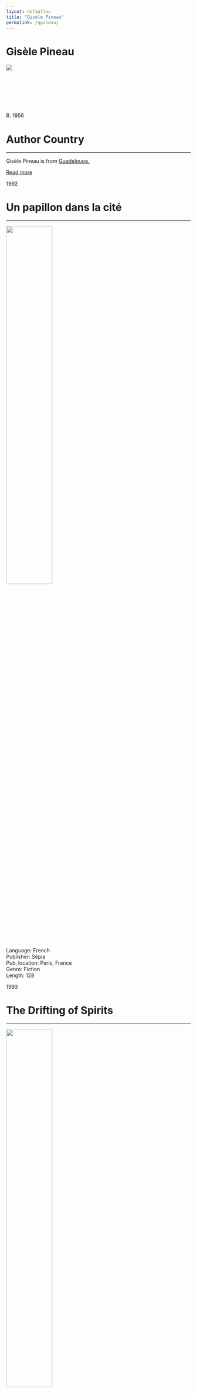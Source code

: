```yaml
---
layout: defaultau
title: "Gisèle Pineau"
permalink: /gpineau/
---
```

<!-- partial:index.partial.html -->
<div class="content">
     <h1>Gisèle Pineau</h1>
    <div class="quote">
        <div><img src="https://upload.wikimedia.org/wikipedia/commons/thumb/9/91/Gis%C3%A8le_Pineau_%282018%29.jpg/330px-Gis%C3%A8le_Pineau_%282018%29.jpg" class="logo"></div>
    </div>
    <div class="timeline">
        <div style="padding-bottom:100px;"></div>
        <div class="block">
             <div class="date right"><p class="right"> B. 1956 </p></div>
            <div class="dot"></div>
            <div class="left first">
            <div class="author_country">
                <h1>Author Country</h1><hr>
          <div class="aclocation">  <p>Gisèle Pineau is from <a href="{{ site.baseurl }}/29">Guadeloupe.</a></p></div>
              <div class="acreadmore">  <a href="https://en.wikipedia.org/wiki/Gis%C3%A8le_Pineau" target="_blank">Read more</a></div>
            </div>
            </div>
        <div class="block">
            <div class="date left"><p class="left">1992</p></div>
            <div class="dot"></div>
            <div class="right hide">
                <h1>Un papillon dans la cité</h1><hr>
                <p><img src="https://m.media-amazon.com/images/I/41ivFMH+9aL._SX299_BO1,204,203,200_.jpg" height="50%" width = "50%"></p>
                <p>Language: French <br/>
                Publisher: Sépia<br/>
                Pub_location: Paris, France<br/>
                Genre: Fiction<br/>
                Length: 128</p>
            </div>
        </div>
        <div class="block">
            <div class="date right"><p class="right">1993</p></div>
            <div class="dot"></div>
            <div class="left hide">
                <h1>The Drifting of Spirits </h1><hr>
                <p><img src="https://m.media-amazon.com/images/I/41BR38YE6BL._SY344_BO1,204,203,200_.jpg" height="50%" width = "50%"></p>
                <p>Language: French <br/>
                Publisher: Quartet Books<br/>
                Pub_location: London, England<br/>
                Genre: Fiction (Novel)<br/>
                Length: 240</p>
            </div>
        </div>
              <div class="block">
            <div class="date left"><p class="left">1995</p></div>
            <div class="dot"></div>
            <div class="right hide">
                <h1>Macadam Dreams</h1><hr>
                <p><img src="https://m.media-amazon.com/images/I/51Am0oZHTgL._SX322_BO1,204,203,200_.jpg" height="50%" width = "50%"></p>
                <p>Language: English<br/>
                Publisher: Bison Books<br/>
                Pub_location:  Winnipeg, Canada<br/>
                Genre: Fiction<br/>
                Length: 215</p>
            </div>
        </div>
        <div class="block">
            <div class="date right"><p class="right">1996</p></div>
            <div class="dot"></div>
            <div class="left">
                <h1>L'Exil Selon Julia</h1><hr>
                <p><img src="https://m.media-amazon.com/images/I/41tGwr57UxL._SX307_BO1,204,203,200_.jpg"></p>
                <p>
                Language: French<br/>
                Publisher: Distribooks Inc<br/>
                Pub_location: Skokie, IL, United States<br/>
                Genre: Fiction (Novel)<br/>
                Length: 218<br/>                   </p>
            </div>
        </div>
         <div class="block">
            <div class="date left"><p class="left">1998</p></div>
            <div class="dot"></div>
            <div class="right hide">
                <h1>Le cyclone Marilyn</h1><hr>
                <p><img src="https://m.media-amazon.com/images/I/51K6uoWgiIL._SY344_BO1,204,203,200_.jpg" height="50%" width = "50%"></p>
                <p>Language: French <br/>
                Publisher: Editions L'Elan vert<br/>
                Pub_location: Montreal QC,<br/>
                Genre: Fiction (Novel) <br/>
                Length: 78</p>
            </div>
        </div>
        <div class="block">
            <div class="date right"><p class="right">2002</p></div>
            <div class="dot"></div>
            <div class="left hide">
                <h1>Devil's Dance</h1><hr>
                <p><img src="https://m.media-amazon.com/images/I/31tj5PBIQBL._SX294_BO1,204,203,200_.jpg"></p>
                <p>
                Language: English<br/>
                Publisher: University of Nebraska Press<br/>
                Pub_location: Lincoln, NA, United Statesa<br/>
                Genre: Fiction (Novel)<br/>
                Length: 288<br/>                   </p>
            </div>
        </div>
        <div class="block">
            <div class="date left"><p class="left">2006</p></div>
            <div class="dot"></div>
            <div class="right hide">
                <h1>C'est La Règle</h1><hr>
                <p><img src="https://images-na.ssl-images-amazon.com/images/I/51snncmn0xL._SX210_.jpg"></p>
                <p>
                Language: French<br/>
                Publisher: Editions Thierry Magnier<br/>
                Pub_location: Paris, France<br/>
                Genre: Fiction (Novel)<br/>
                Length: 94<br/>                   </p>
            </div>
        </div>
        <div class="block">
            <div class="date right"><p class="right">20014</p></div>
            <div class="dot"></div>
            <div class="left">
                <h1>A Taste of Eternity: A Novel</h1><hr>
                <p><img src="https://m.media-amazon.com/images/I/514473ztMxL._SX304_BO1,204,203,200_.jpg"></p>
                <p>
                Language: English<br/>
                Publisher: Texas Tech University Press<br/>
                Pub_location: Lubbock, TX, United Statesa<br/>
                Genre: Fiction (Novel)<br/>
                Length: 161<br/>                   </p>
            </div>
        </div>
        <div style="padding-bottom:100px;"></div>
    </div>
</div>
  <!-- partial -->
<script src='https://cdnjs.cloudflare.com/ajax/libs/jquery/3.1.1/jquery.min.js'></script><script  src="{{ site.baseurl }}/assets/js/authorscript.js"></script>